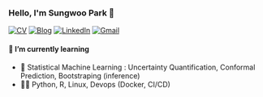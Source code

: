 ### Hello, I'm Sungwoo Park 👋

[![CV](https://img.shields.io/badge/CV-000?style=for-the-badge)](https://cos18.github.io/cv/cv.pdf)
[![Blog](https://img.shields.io/badge/Blog-000?style=for-the-badge&logo=ghost&logoColor=%23F7DF1E)](https://sungw.ooo)
[![LinkedIn](https://img.shields.io/badge/linkedin-%230077B5.svg?style=for-the-badge&logo=linkedin&logoColor=white)](https://www.linkedin.com/in/cos18/)
[![Gmail](https://img.shields.io/badge/Gmail-D14836?style=for-the-badge&logo=gmail&logoColor=white)](mailto:codest99@gmail.com)

#### 🌱 I’m currently learning
- 🤖 Statistical Machine Learning : Uncertainty Quantification, Conformal Prediction, Bootstraping (inference)
- 🧑‍💻 Python, R, Linux, Devops (Docker, CI/CD)
